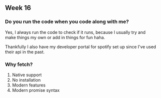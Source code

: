 ## Week 16

### Do you run the code when you code along with me?

Yes, I always run the code to check if it runs, because I usually try and make things my own or add in things for fun haha.

Thankfully I also have my developer portal for spotify set up since I've used their api in the past.

### Why fetch?

1. Native support
2. No installation
3. Modern features
4. Modern promise syntax